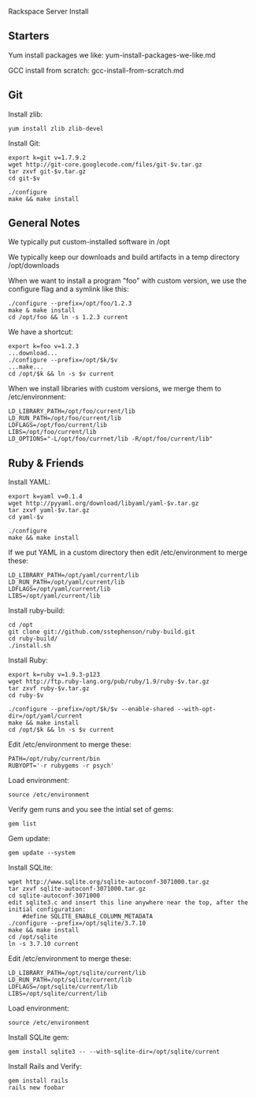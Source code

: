 Rackspace Server Install


## Starters

Yum install packages we like:
yum-install-packages-we-like.md

GCC install from scratch:
gcc-install-from-scratch.md


## Git

Install zlib:

    yum install zlib zlib-devel

Install Git:

    export k=git v=1.7.9.2
    wget http://git-core.googlecode.com/files/git-$v.tar.gz
    tar zxvf git-$v.tar.gz 
    cd git-$v

    ./configure
    make && make install


## General Notes

We typically put custom-installed software in /opt

We typically keep our downloads and build artifacts in a temp directory /opt/downloads 

When we want to install a program "foo" with custom version, we use the configure flag and a symlink like this:

    ./configure --prefix=/opt/foo/1.2.3
    make & make install
    cd /opt/foo && ln -s 1.2.3 current

We have a shortcut:

    export k=foo v=1.2.3
    ...download...
    ./configure --prefix=/opt/$k/$v
    ...make...
    cd /opt/$k && ln -s $v current

When we install libraries with custom versions, we merge them to /etc/environment:

    LD_LIBRARY_PATH=/opt/foo/current/lib
    LD_RUN_PATH=/opt/foo/current/lib
    LDFLAGS=/opt/foo/current/lib
    LIBS=/opt/foo/current/lib
    LD_OPTIONS="-L/opt/foo/currnet/lib -R/opt/foo/current/lib"


## Ruby & Friends

Install YAML:

    export k=yaml v=0.1.4
    wget http://pyyaml.org/download/libyaml/yaml-$v.tar.gz
    tar zxvf yaml-$v.tar.gz
    cd yaml-$v 

    ./configure
    make && make install

If we put YAML in a custom directory then edit /etc/environment to merge these:

    LD_LIBRARY_PATH=/opt/yaml/current/lib
    LD_RUN_PATH=/opt/yaml/current/lib
    LDFLAGS=/opt/yaml/current/lib
    LIBS=/opt/yaml/current/lib

Install ruby-build:

    cd /opt
    git clone git://github.com/sstephenson/ruby-build.git
    cd ruby-build/
    ./install.sh

Install Ruby:

    export k=ruby v=1.9.3-p123
    wget http://ftp.ruby-lang.org/pub/ruby/1.9/ruby-$v.tar.gz
    tar zxvf ruby-$v.tar.gz
    cd ruby-$v

    ./configure --prefix=/opt/$k/$v --enable-shared --with-opt-dir=/opt/yaml/current
    make && make install
    cd /opt/$k && ln -s $v current

Edit /etc/environment to merge these:

    PATH=/opt/ruby/current/bin
    RUBYOPT='-r rubygems -r psych'

Load environment:

    source /etc/environment

Verify gem runs and you see the intial set of gems:

    gem list

Gem update:

    gem update --system

Install SQLite:

    wget http://www.sqlite.org/sqlite-autoconf-3071000.tar.gz
    tar zxvf sqlite-autoconf-3071000.tar.gz
    cd sqlite-autoconf-3071000
    edit sqlite3.c and insert this line anywhere near the top, after the initial configuration:
        #define SQLITE_ENABLE_COLUMN_METADATA
    ./configure --prefix=/opt/sqlite/3.7.10
    make && make install
    cd /opt/sqlite
    ln -s 3.7.10 current

Edit /etc/environment to merge these:

    LD_LIBRARY_PATH=/opt/sqlite/current/lib
    LD_RUN_PATH=/opt/sqlite/current/lib
    LDFLAGS=/opt/sqlite/current/lib
    LIBS=/opt/sqlite/current/lib
    
Load environment:

    source /etc/environment

Install SQLite gem:

    gem install sqlite3 -- --with-sqlite-dir=/opt/sqlite/current

Install Rails and Verify:

    gem install rails
    rails new foobar
